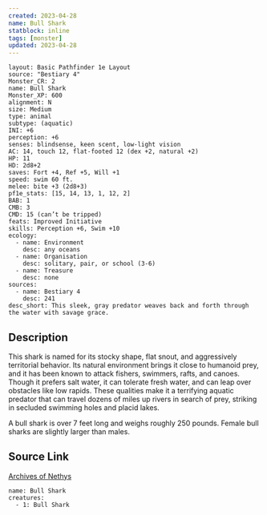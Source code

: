 ```yaml
---
created: 2023-04-28
name: Bull Shark
statblock: inline
tags: [monster]
updated: 2023-04-28
---
```

```statblock
layout: Basic Pathfinder 1e Layout
source: "Bestiary 4"
Monster_CR: 2
name: Bull Shark
Monster_XP: 600
alignment: N
size: Medium
type: animal
subtype: (aquatic)
INI: +6
perception: +6
senses: blindsense, keen scent, low-light vision
AC: 14, touch 12, flat-footed 12 (dex +2, natural +2)
HP: 11
HD: 2d8+2
saves: Fort +4, Ref +5, Will +1
speed: swim 60 ft.
melee: bite +3 (2d8+3)
pf1e_stats: [15, 14, 13, 1, 12, 2]
BAB: 1
CMB: 3
CMD: 15 (can’t be tripped)
feats: Improved Initiative
skills: Perception +6, Swim +10
ecology:
  - name: Environment
    desc: any oceans
  - name: Organisation
    desc: solitary, pair, or school (3-6)
  - name: Treasure
    desc: none
sources:
  - name: Bestiary 4
    desc: 241
desc_short: This sleek, gray predator weaves back and forth through the water with savage grace.
```
## Description
This shark is named for its stocky shape, flat snout, and aggressively territorial behavior. Its natural environment brings it close to humanoid prey, and it has been known to attack fishers, swimmers, rafts, and canoes. Though it prefers salt water, it can tolerate fresh water, and can leap over obstacles like low rapids. These qualities make it a terrifying aquatic predator that can travel dozens of miles up rivers in search of prey, striking in secluded swimming holes and placid lakes.

A bull shark is over 7 feet long and weighs roughly 250 pounds. Female bull sharks are slightly larger than males.
## Source Link
[Archives of Nethys](https://aonprd.com/MonsterDisplay.aspx?ItemName=Bull%20Shark)
```encounter-table
name: Bull Shark
creatures:
  - 1: Bull Shark
```
